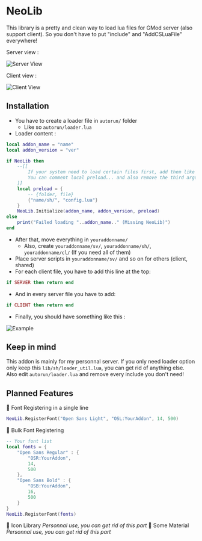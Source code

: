 # NeoLib 

This library is a pretty and clean way to load lua files for GMod server (also support client).
So you don't have to put "include" and "AddCSLuaFile" everywhere!

Server view :

![Server View](https://i.imgur.com/Zsd1wKz.png)

Client view :

![Client View](https://i.imgur.com/CbORL6a.png)

## Installation

- You have to create a loader file in `autorun/` folder
    - Like so `autorun/loader.lua`
- Loader content :
```lua
local addon_name = "name"
local addon_version = "ver"

if NeoLib then 
    --[[
        If your system need to load certain files first, add them like this in preload table.
        You can comment local preload... and also remove the third arguement of Initialize call
    ]] 
    local preload = {
        -- {folder, file}
        {"name/sh/", "config.lua"}
    }
    NeoLib.Initialize(addon_name, addon_version, preload)
else
    print("Failed loading "..addon_name.." (Missing NeoLib)")    
end
```
- After that, move everything in `youraddonname/`
    - Also, create `youraddonname/sv/`, `youraddonname/sh/`, `youraddonname/cl/` (If you need all of them)
- Place server scripts in `youraddonname/sv/` and so on for others (client, shared)
- For each client file, you have to add this line at the top: 
```lua
if SERVER then return end
```
- And in every server file you have to add: 
```lua
if CLIENT then return end
```
- Finally, you should have something like this : 

![Example](https://i.imgur.com/otc58l8.gif)

## Keep in mind

This addon is mainly for my personnal server. If you only need loader option only keep this `lib/sh/loader_util.lua`, you can get rid of anything else.
Also edit `autorun/loader.lua` and remove every include you don't need!

## Planned Features

📝 Font Registering in a single line 
```lua 
NeoLib.RegisterFont("Open Sans Light", "OSL:YourAddon", 14, 500)
```
📝 Bulk Font Registering
```lua 
-- Your font list
local fonts = {
    "Open Sans Regular" : {
        "OSR:YourAddon",
        14,
        500
    },    
    "Open Sans Bold" : {
        "OSB:YourAddon",
        16,
        500
    }
}
NeoLib.RegisterFont(fonts)
```
📝 Icon Library *Personnal use, you can get rid of this part*
📝 Some Material *Personnal use, you can get rid of this part*
